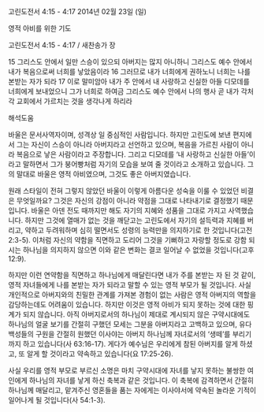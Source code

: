 고린도전서 4:15 - 4:17 
2014년 02월 23일 (일)

영적 아비를 위한 기도



고린도전서 4:15 - 4:17 / 새찬송가  장


15 그리스도 안에서 일만 스승이 있으되 아버지는 많지 아니하니 그리스도 예수 안에서 내가 복음으로써 너희를 낳았음이라
16 그러므로 내가 너희에게 권하노니 너희는 나를 본받는 자가 되라
17 이로 말미암아 내가 주 안에서 내 사랑하고 신실한 아들 디모데를 너희에게 보내었으니 그가 너희로 하여금 그리스도 예수 안에서 나의 행사 곧 내가 각처 각 교회에서 가르치는 것을 생각나게 하리라

해석도움





바울은 문서사역자이며, 성격상 일 중심적인 사람입니다. 하지만 고린도에 보낸 편지에서 그는 자신이 스승이 아니라 아버지라고 선언하고 있으며, 복음을 가르친 사람이 아니라 복음으로 낳은 사람이라고 주장합니다. 그리고 디모데를 ‘내 사랑하고 신실한 아들’이라고 말하면서 그가 붕어빵처럼 자기의 모습을 보여 줄 것이라고 소개하고 있습니다. 그의 말대로 바울은 영적 아비였으며, 그것도 좋은 아버지였습니다. 

원래 스타일이 전혀 그렇지 않았던 바울이 이렇게 아름다운 성숙을 이룰 수 있었던 비결은 무엇일까요? 그것은 자신의 강점이 아니라 약점을 그대로 나타내기로 결정했기 때문입니다. 바울은 아덴 전도 때까지만 해도 자기의 지혜와 성품을 그대로 가지고 사역했습니다. 하지만 그것에 열매가 없는 것을 깨닫고는 고린도에서 자기의 설득력과 지혜를 버리고, 약하고 두려워하며 심히 떨면서도 성령의 능력만을 의지하기로 한 것입니다(고전 2:3-5). 이처럼 자신의 약함을 직면하고 도리어 그것을 기뻐하고 자랑할 정도로 강함 되시는 하나님을 의지하지 않으면 이와 같은 변화는 결코 일어날 수 없었을 것입니다(고후 12:9).

하지만 이런 연약함을 직면하고 하나님에게 매달린다면 내가 주를 본받는 자 된 것 같이, 영적 자녀들에게 나를 본받는 자가 되라고 말할 수 있는 영적 부모가 될 것입니다. 사실 개인적으로 아버지와의 친밀한 관계를 가져본 경험이 없는 사람은 영적 아버지의 역할을 감당하는데도 어려움이 있습니다. 하지만 이것은 영적 아비가 되지 못하는 것에 대한 핑계가 되지 않습니다. 아직 아버지로서의 하나님이 제대로 계시되지 않은 구약시대에도 하나님의 얼굴 보기를 간절히 구했던 모세는 그분을 아버지라고 고백하고 있으며, 유다 백성들의 구원을 간절히 원했던 이사야는 아버지 하나님께 자녀로서의 ‘생떼’를 부리기까지 하고 있습니다(사 63:16-17). 게다가 예수님은 우리에게 참된 아버지를 알게 하셨고, 또 알게 할 것이라고 약속하고 있습니다(요 17:25-26).

사실 우리를 영적 부모로 부르신 소명은 마치 구약시대에 자녀를 낳지 못하는 불쌍한 여인에게 하나님의 자녀를 낳게 하신 축복과 같은 것입니다. 이 축복에 감격하면서 간절히 하나님께 매달리고, 맡겨주신 영혼들을 품는 자에게는 이사야서에 약속된 놀라운 기적이 일어나게 될 것입니다(사 54:1-3).